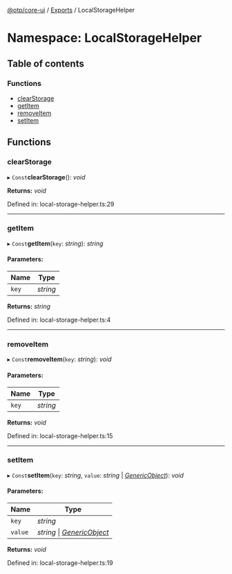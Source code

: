 [@otp/core-ui](../README.md) / [Exports](../modules.md) / LocalStorageHelper

# Namespace: LocalStorageHelper

## Table of contents

### Functions

- [clearStorage](localstoragehelper.md#clearstorage)
- [getItem](localstoragehelper.md#getitem)
- [removeItem](localstoragehelper.md#removeitem)
- [setItem](localstoragehelper.md#setitem)

## Functions

### clearStorage

▸ `Const`**clearStorage**(): *void*

**Returns:** *void*

Defined in: local-storage-helper.ts:29

___

### getItem

▸ `Const`**getItem**(`key`: *string*): *string*

#### Parameters:

Name | Type |
------ | ------ |
`key` | *string* |

**Returns:** *string*

Defined in: local-storage-helper.ts:4

___

### removeItem

▸ `Const`**removeItem**(`key`: *string*): *void*

#### Parameters:

Name | Type |
------ | ------ |
`key` | *string* |

**Returns:** *void*

Defined in: local-storage-helper.ts:15

___

### setItem

▸ `Const`**setItem**(`key`: *string*, `value`: *string* \| [*GenericObject*](../modules.md#genericobject)): *void*

#### Parameters:

Name | Type |
------ | ------ |
`key` | *string* |
`value` | *string* \| [*GenericObject*](../modules.md#genericobject) |

**Returns:** *void*

Defined in: local-storage-helper.ts:19
